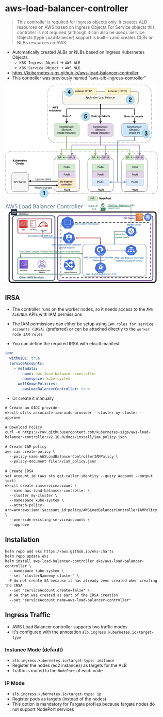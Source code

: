 # aws-load-balancer-controller

> This controller is required for Ingress objects only. It creates ALB resources on AWS based on Ingress Objects
> For Service objects this controller is not required (although it can also be used). Service Objects (type LoadBalancer) support is built-in and creates CLBs or NLBs resources on AWS.

- Automatically created ALBs or NLBs based on Ingress Kubernetes Objects
  - `K8S Ingress Object` -> `AWS ALB`
  - `K8S Service Object` -> `AWS NLB`
- <https://kubernetes-sigs.github.io/aws-load-balancer-controller>
- This controller was previously named "aws-alb-ingress-controller"

![LB Controller](.images/lb-controller-architecture1.png)
![LB Controller](.images/lb-controller-architecture2.png)

## IRSA

- The controller runs on the worker nodes, so it needs access to the `AWS ALB/NLB` APIs with IAM permissions
- The IAM permissions can either be setup using `IAM roles for service accounts (IRSA)` (preferred) or can be attached directly to the `worker node IAM roles`

- You can define the required IRSA with eksctl manifest

```yaml
iam:
  withOIDC: true
  serviceAccounts:
    - metadata:
        name: aws-load-balancer-controller
        namespace: kube-system
      wellKnownPolicies:
        awsLoadBalancerController: true
```

- Or create it manually

```shell
# Create an OIDC provider
eksctl utils associate-iam-oidc-provider --cluster my-cluster --approve

# Download Policy
curl -O https://raw.githubusercontent.com/kubernetes-sigs/aws-load-balancer-controller/v2.10.0/docs/install/iam_policy.json

# Create IAM policy
aws iam create-policy \
  --policy-name AWSLoadBalancerControllerIAMPolicy \
  --policy-document file://iam_policy.json

# Create IRSA
set account_id (aws sts get-caller-identity --query Account --output text)
eksctl create iamserviceaccount \
  --name aws-load-balancer-controller \
  --cluster my-cluster \
  --namespace kube-system \
  --attach-policy-arn=arn:aws:iam::$account_id:policy/AWSLoadBalancerControllerIAMPolicy \
  --override-existing-serviceaccounts \
  --approve
```

## Installation

```shell
helm repo add eks https://aws.github.io/eks-charts
helm repo update eks
helm install aws-load-balancer-controller eks/aws-load-balancer-controller \
  --namespace kube-system \
  --set "clusterName=my-cluster" \
  # do not create SA because it has already been created when creating the IRSA
  --set "serviceAccount.create=false" \
  # SA that was created as part of the IRSA creation
  --set "serviceAccount.name=aws-load-balancer-controller"
```

## Ingress Traffic

- AWS Load Balancer controller supports two traffic modes
- It's configured with the annotation `alb.ingress.kubernetes.io/target-type`

### Instance Mode (default)

- `alb.ingress.kubernetes.io/target-type: instance`
- Register the nodes (ec2 instances) as targets for the ALB
- Traffic is routed to the `NodePort` of each node

### IP Mode

- `alb.ingress.kubernetes.io/target-type: ip`
- Register pods as targets (instead of the nodes)
- This option is mandatory for Fargate profiles because fargate nodes do not support NodePort services
